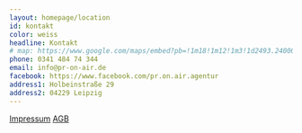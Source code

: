 ```yaml
---
layout: homepage/location
id: kontakt
color: weiss
headline: Kontakt
# map: https://www.google.com/maps/embed?pb=!1m18!1m12!1m3!1d2493.2400085515346!2d12.338510051650331!3d51.32510517950532!2m3!1f0!2f0!3f0!3m2!1i1024!2i768!4f13.1!3m3!1m2!1s0x47a6f77660d42175%3A0x4f54f5b153a701f7!2sHolbeinstra%C3%9Fe+29%2C+04229+Leipzig%2C+Germany!5e0!3m2!1sen!2sau!4v1543113166013
phone: 0341 484 74 344
email: info@pr-on-air.de
facebook: https://www.facebook.com/pr.on.air.agentur
address1: Holbeinstraße 29
address2: 04229 Leipzig
---
```


[Impressum](/impressum)
[AGB](/agb)
